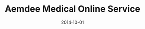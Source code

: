---
layout: post
title: Aemdee Medical Online Service
date: 2014-10-01
image: /images/homepage/cover-1.jpg
description: <a href="http://www.aemdee.com/">Aemdee</a> is a online communication channel between patients, doctors and other health care staff. With Aemdee’s online service, doctors and other health care staff will be able to monitor their patients’ condition and development remotely. I was involved in the design and development of Aemdee web application by using Ruby on Rails, BackboneJS, jQuery, D3js, CoffeeScript, Bootstrap and MySQL.
categories: [project]
tags: [Project, Full Stack, Ruby on Rails, Backbone.js, d3.js, MySQL, CoffeeScript]
---